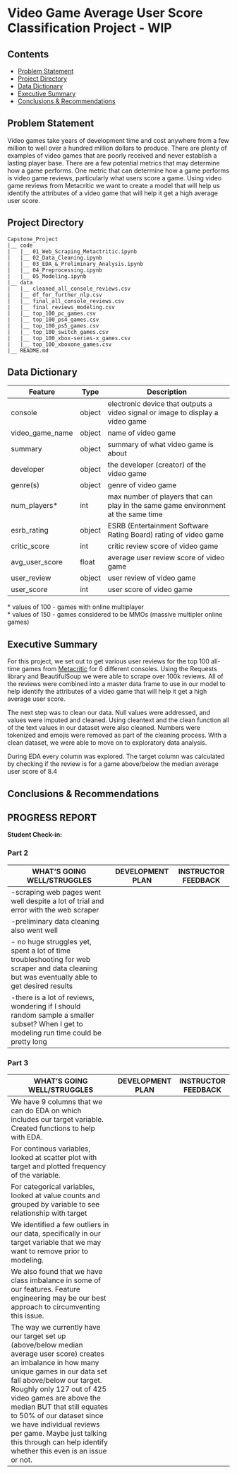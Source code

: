 # Video Game Average User Score Classification Project - WIP

## Contents

- [Problem Statement](#Problem-Statement)
- [Project Directory](Project-Directory)
- [Data Dictionary](#Data-Dictionary)
- [Executive Summary](#Executive-Summary)
- [Conclusions & Recommendations](#Conclusions-&-Recommendations)

## Problem Statement

Video games take years of development time and cost anywhere from a few million to well over a hundred million dollars to produce. There are plenty of examples of video games that are poorly received and never establish a lasting player base. There are a few potential metrics that may determine how a game performs. One metric that can determine how a game performs is video game reviews, particularly what users score a game. Using video game reviews from Metacritic we want to create a model that will help us identify the attributes of a video game that will help it get a high average user score.

## Project Directory
```
Capstone_Project
|__ code
|   |__ 01_Web_Scraping_Metactritic.ipynb
|   |__ 02_Data_Cleaning.ipynb
|   |__ 03_EDA_&_Preliminary_Analysis.ipynb
|   |__ 04_Preprocessing.ipynb
|   |__ 05_Modeling.ipynb
|__ data
|   |__ cleaned_all_console_reviews.csv
|   |__ df_for_further_nlp.csv
|   |__ final_all_console_reviews.csv
|   |__ final_reviews_modeling.csv
|   |__ top_100_pc_games.csv
|   |__ top_100_ps4_games.csv
|   |__ top_100_ps5_games.csv
|   |__ top_100_switch_games.csv
|   |__ top_100_xbox-series-x_games.csv
|   |__ top_100_xboxone_games.csv
|__ README.md
```

## Data Dictionary
|Feature|Type|Description|
|---|---|---|
| console | object |electronic device that outputs a video signal or image to display a video game|
| video_game_name |object | name of video game|
| summary |object | summary of what video game is about|
| developer |object | the developer (creator) of the video game|
| genre(s) |object | genre of video game|
| num_players* | int| max number of players that can play in the same game environment at the same time|
| esrb_rating |object | ESRB (Entertainment Software Rating Board) rating of video game|
| critic_score |int| critic review score of video game|
| avg_user_score |float| average user review score of video game|
| user_review |object | user review of video game|
| user_score |int|user score of video game |

\* values of 100 - games with online multiplayer <br>
\* values of 150 - games considered to be MMOs (massive multipler online games)

## Executive Summary
For this project, we set out to get various user reviews for the top 100 all-time games from [Metacritic](https://www.metacritic.com/browse/games/score/metascore/all/ps4/filtered) for 6 different consoles. Using the Requests library and BeautifulSoup we were able to scrape over 100k reviews. All of the reviews were combined into a master data frame to use in our model to help identify the attributes of a video game that will help it get a high average user score.

The next step was to clean our data. Null values were addressed, and values were imputed and cleaned. Using cleantext and the clean function all of the text values in our dataset were also cleaned. Numbers were tokenized and emojis were removed as part of the cleaning process. With a clean dataset, we were able to move on to exploratory data analysis.

During EDA every column was explored. The target column was calculated by checking if the review is for a game above/below the median average user score of 8.4


## Conclusions & Recommendations

## PROGRESS REPORT
**Student Check-in:**

### Part 2
|WHAT’S GOING WELL/STRUGGLES|DEVELOPMENT PLAN|INSTRUCTOR FEEDBACK|
|---------------------------|----------------|-------------------|
|-scraping web pages went well despite a lot of trial and error with the web scraper|   |      |
|-preliminary data cleaning also went well|                |                   |
|- no huge struggles yet, spent a lot of time troubleshooting for web scraper and data cleaning but was eventually able to get desired results  |                |                   |
|-there is a lot of reviews, wondering if I should random sample a smaller subset? When I get to modeling run time could be pretty long |                |                   |

### Part 3
|WHAT’S GOING WELL/STRUGGLES|DEVELOPMENT PLAN|INSTRUCTOR FEEDBACK|
|---------------------------|----------------|-------------------|
|We have 9 columns that we can do EDA on which includes our target variable. Created functions to help with EDA.|   |      |
|For continous variables, looked at scatter plot with target and plotted frequency of the variable.|   |      |
|For categorical variables, looked at value counts and grouped by variable to see relationship with target|   |      |
|We identified a few outliers in our data, specifically in our target variable that we may want to remove prior to modeling.|   |      |
|We also found that we have class imbalance in some of our features. Feature engineering may be our best approach to circumventing this issue.|   |      |
|The way we currently have our target set up (above/below median average user score) creates an imbalance in how many unique games in our data set fall above/below our target. Roughly only 127 out of 425 video games are above the median BUT that still equates to 50% of our dataset since we have individual reviews per game. Maybe just talking this through can help identify whether this even is an issue or not.  |   |      |